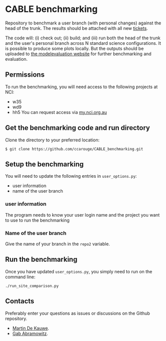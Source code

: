 # CABLE benchmarking

Repository to benchmark a user branch (with personal changes) against the head of the trunk. The results should be attached with all new [tickets](https://trac.nci.org.au/trac/cable/report/1).

The code will: (i) check out; (ii) build; and (iii) run both the head of the trunk and the user's personal branch across N standard science configurations. It is possible to produce some plots locally. But the outputs should be uploaded to [the modelevaluation website](https://modelevaluation.org/) for further benchmarking and evaluation.

## Permissions
To run the benchmarking, you will need access to the following projects at NCI:
* w35
* wd9
* hh5
You can request access via [my.nci.org.au](https://my.nci.org.au/mancini/login?next=/mancini/)
## Get the benchmarking code and run directory
Clone the directory to your preferred location:

    $ git clone https://github.com/ccarouge/CABLE_benchmarking.git

## Setup the benchmarking
You will need to update the following entries in `user_options.py`:
* user information
* name of the user branch
### user information
The program needs to know your user login name and the project you want to use to run the benchmarking
### Name of the user branch
Give the name of your branch in the `repo2` variable.
 
## Run the benchmarking
Once you have updated `user_options.py`, you simply need to run on the command line:
```
./run_site_comparison.py 
```

## Contacts
Preferably enter your questions as issues or discussions on the Github repository.
* [Martin De Kauwe](http://mdekauwe.github.io/).
* [Gab Abramowitz](http://web.science.unsw.edu.au/~gabrielabramowitz/UNSW_homepage/Gab_Abramowitz_home_page.html).

